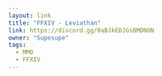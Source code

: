 ```yaml
---
layout: link
title: "FFXIV - Leviathan"
link: https://discord.gg/0aBJkEDJGsBMDNON
owner: "Supesupe"
tags: 
  - MMO
  - FFXIV
---
```

